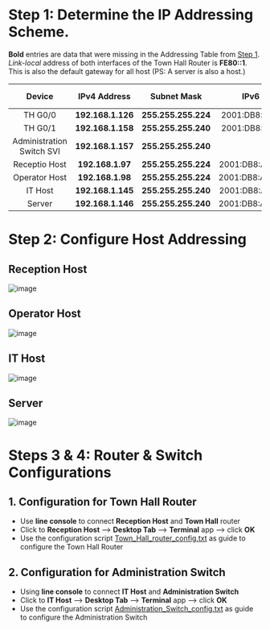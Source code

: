 # Step 1: Determine the IP Addressing Scheme.

**Bold** entries are data that were missing in the Addressing Table from [Step 1](tasks.md).<br>
*Link-local* address of both interfaces of the Town Hall Router is **FE80::1**. This is also the default gateway for all host (PS: A server is also a host.)

|Device|IPv4 Address|Subnet Mask|IPv6 Address|Default Gateway|
|:---:|:---:|:---:|:---:|:---:|
|TH G0/0|**192.168.1.126**|**255.255.255.224**|2001:DB8:ACAD:A::1/64|-|
|TH G0/1|**192.168.1.158**|**255.255.255.240**|2001:DB8:ACAD:B::1/64|-|
|Administration Switch SVI|**192.168.1.157**|**255.255.255.240**|-|**192.168.1.158**|
|Receptio Host|**192.168.1.97**|**255.255.255.224**|2001:DB8:ACAD:A::FF/64|**192.168.1.126**|
|Operator Host|**192.168.1.98**|**255.255.255.224**|2001:DB8:ACAD:A::15/64|**192.168.1.126**|
|IT Host|**192.168.1.145**|**255.255.255.240**|2001:DB8:ACAD:B::FF/64|**192.168.1.158**|
|Server|**192.168.1.146**|**255.255.255.240**|2001:DB8:ACAD:B::15/64|**192.168.1.158**|

# Step 2: Configure Host Addressing
## Reception Host

![image](https://github.com/user-attachments/assets/5165acf8-801d-4b92-b213-269b0e93ef86)

## Operator Host

![image](https://github.com/user-attachments/assets/e09f7a53-34a9-4978-8e98-3c22123dbc6a)

## IT Host

![image](https://github.com/user-attachments/assets/bf2addd4-abb6-4da2-8ad2-fe92e904302f)

## Server

![image](https://github.com/user-attachments/assets/5d905496-4c3a-40fa-bd82-ca1a47692517)

# Steps 3 & 4: Router & Switch Configurations

## 1. Configuration for Town Hall Router
- Use **line console** to connect **Reception Host** and **Town Hall** router
- Click to **Reception Host** --> **Desktop Tab** --> **Terminal** app --> click **OK**
- Use the configuration script [Town_Hall_router_config.txt](Town_Hall_router_config.txt) as guide to configure the Town Hall Router

## 2. Configuration for Administration Switch
- Using **line console** to connect **IT Host** and **Administration Switch**
- Click to **IT Host** --> **Desktop Tab** --> **Terminal** app --> click **OK**
- Use the configuration script [Administration_Switch_config.txt](Administration_Switch_config.txt) as guide to configure the Administration Switch





